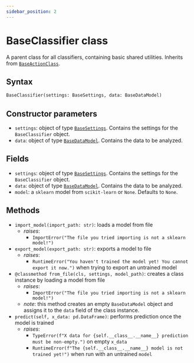 ```yaml
---
sidebar_position: 2
---
```


# BaseClassifier class

A parent class for all classifiers, containing basic shared utilities. Inherits from [`BaseActionClass`](./baseactionclass.md).

## Syntax

```python
BaseClassifier(settings: BaseSettings, data: BaseDataModel)
```
## Constructor parameters

- `settings`: object of type [`BaseSettings`](./basesettings.md). Contains the settings for the `BaseClassifier` object.
- `data`: object of type [`BaseDataModel`](../base/basedatamodel.md). Contains the data to be analyzed.

## Fields

- `settings`: object of type [`BaseSettings`](./basesettings.md). Contains the settings for the `BaseClassifier` object.
- `data`: object of type [`BaseDataModel`](../base/basedatamodel.md). Contains the data to be analyzed.
- `model`: a `sklearn` model from `scikit-learn` or `None`. Defaults to `None`.

## Methods

- `import_model(import_path: str)`: loads a model from file
	+ *raises*:
		- `ImportError("The file you tried importing is not a sklearn model!")`
- `export_model(export_path: str)`: exports a model to file
	+ *raises*:
		- `RuntimeError("You haven't trained the model yet! You cannot export it now.")` when trying to export an untrained model
- `@classmethod from_file(cls, settings, model_path)`: creates a class instance by loading a model from file
	+ *raises*:
		- `ImportError("The file you tried importing is not a sklearn model!")`
	+ *note*: this method creates an empty `BaseDataModel` object and assigns it to the `data` field of the class instance.
- `predict(self, x_data: pd.DataFrame)`: performs prediction once the model is trained
	+ *raises*:
		- `TypeError(f"X data for {self.__class__.__name__} prediction must be non-empty.")` on empty `x_data`
		- `RuntimeError(f"The {self.__class__.__name__} model is not trained yet!")` when run with an untrained `model`
